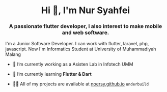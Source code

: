 <h1 align="center">Hi 👋, I'm Nur Syahfei</h1>
<h3 align="center">A passionate flutter developer, I also interest to make mobile and web software.</h3>
<p>I'm a Junior Software Developer. I can work with flutter, laravel, php, javascript. Now I'm Informatics Student at University of Muhammadiyah Malang</p>

- 🔭 I’m currently working as a Asisten Lab in Infotech UMM

- 🌱 I’m currently learning **Flutter & Dart**

- 👨‍💻 All of my projects are available at [noersy.github.io](https://noersy.github.io/) ``underbuild``

